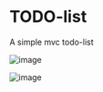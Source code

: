 # TODO-list
A simple mvc todo-list

![image](https://user-images.githubusercontent.com/12417094/108540915-783b5480-72ea-11eb-868c-0c926cdb70b9.png)

![image](https://user-images.githubusercontent.com/12417094/108541020-a15be500-72ea-11eb-83ec-12af8d410319.png)
